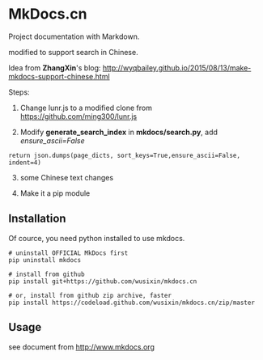 # MkDocs.cn

Project documentation with Markdown.

modified to support search in Chinese.

Idea from **ZhangXin**'s blog: http://wyqbailey.github.io/2015/08/13/make-mkdocs-support-chinese.html

Steps:

1. Change lunr.js to a modified clone from https://github.com/ming300/lunr.js

2. Modify **generate_search_index** in **mkdocs/search.py**, add _ensure_ascii=False_
```
return json.dumps(page_dicts, sort_keys=True,ensure_ascii=False, indent=4)
```

3. some Chinese text changes

4. Make it a pip module

## Installation
Of cource, you need python installed to use mkdocs.
```
# uninstall OFFICIAL MkDocs first
pip uninstall mkdocs

# install from github
pip install git+https://github.com/wusixin/mkdocs.cn

# or, install from github zip archive, faster
pip install https://codeload.github.com/wusixin/mkdocs.cn/zip/master
```

## Usage
see document from http://www.mkdocs.org
